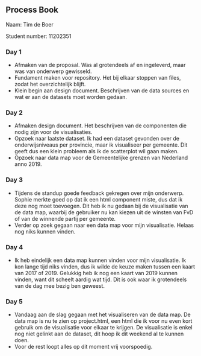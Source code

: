 __Process Book__
---
Naam: Tim de Boer

Student number: 11202351
### Day 1
- Afmaken van de proposal. Was al grotendeels af en ingeleverd, maar was van onderwerp gewisseld.
- Fundament maken voor repository. Het bij elkaar stoppen van files, zodat het overzichtelijk blijft.
- Klein begin aan design document. Beschrijven van de data sources en wat er aan de datasets moet worden gedaan.


### Day 2
- Afmaken design document. Het beschrijven van de componenten die nodig zijn voor de visualisaties.
- Opzoek naar laatste dataset. Ik had een dataset gevonden over de onderwijsniveaus per provincie, maar ik visualiseer per gemeente. Dit geeft dus een klein probleem als ik de scatterplot wil gaan maken.
- Opzoek naar data map voor de Gemeentelijke grenzen van Nederland anno 2019.

### Day 3
- Tijdens de standup goede feedback gekregen over mijn onderwerp. Sophie merkte goed op dat ik een html component miste, dus dat ik deze nog moet toevoegen. Dit heb ik nu gedaan bij de visualisatie van de data map, waarbij de gebruiker nu kan kiezen uit de winsten van FvD of van de winnende partij per gemeente.
- Verder op zoek gegaan naar een data map voor mijn visualisatie. Helaas nog niks kunnen vinden.

### Day 4
- Ik heb eindelijk een data map kunnen vinden voor mijn visualisatie. Ik kon lange tijd niks vinden, dus ik wilde de keuze maken tussen een kaart van 2017 of 2019. Gelukkig heb ik nog een kaart van 2019 kunnen vinden, want dit scheelt aardig wat tijd. Dit is ook waar ik grotendeels van de dag mee bezig ben geweest.

### Day 5
- Vandaag aan de slag gegaan met het visualiseren van de data map. De data map is nu te zien op project.html, een html die ik voor nu even kort gebruik om de visualisatie voor elkaar te krijgen. De visualisatie is enkel nog niet gelinkt aan de dataset, dit hoop ik dit weekend al te kunnen doen.
- Voor de rest loopt alles op dit moment vrij voorspoedig.
